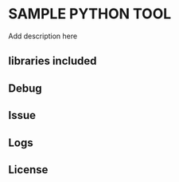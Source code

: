 # SAMPLE PYTHON TOOL

Add description here

## libraries included

## Debug

## Issue

## Logs

## License
